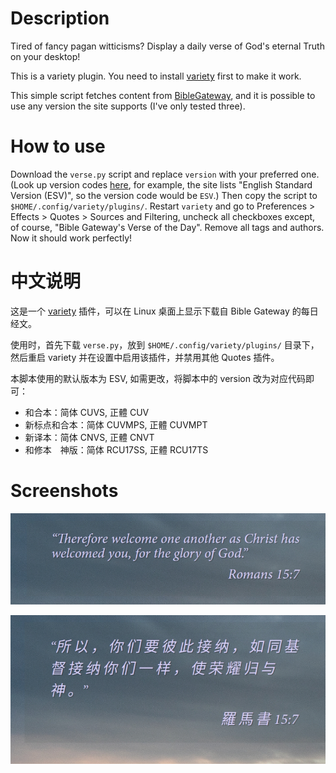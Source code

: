 # Description

Tired of fancy pagan witticisms? Display a daily verse of God's eternal Truth on your desktop!

This is a variety plugin. You need to install [variety](https://github.com/varietywalls/variety) first to make it work.

This simple script fetches content from [BibleGateway](https://www.biblegateway.com), and it is possible to use any version the site supports (I've only tested three).

# How to use

Download the `verse.py` script and replace `version` with your preferred one. (Look up version codes [here](https://www.biblegateway.com/versions/), for example, the site lists "English Standard Version (ESV)", so the version code would be `ESV`.) Then copy the script to `$HOME/.config/variety/plugins/`. Restart `variety` and go to Preferences > Effects > Quotes > Sources and Filtering, uncheck all checkboxes except, of course, "Bible Gateway's Verse of the Day". Remove all tags and authors. Now it should work perfectly!

# 中文说明

这是一个 [variety](https://github.com/varietywalls/variety) 插件，可以在 Linux 桌面上显示下载自 Bible Gateway 的每日经文。

使用时，首先下载 `verse.py`，放到 `$HOME/.config/variety/plugins/` 目录下，然后重启 variety 并在设置中启用该插件，并禁用其他 Quotes 插件。

本脚本使用的默认版本为 ESV, 如需更改，将脚本中的 version 改为对应代码即可：

- 和合本：简体 CUVS, 正體 CUV
- 新标点和合本：简体 CUVMPS, 正體 CUVMPT
- 新译本：简体 CNVS, 正體 CNVT
- 和修本　神版：简体 RCU17SS, 正體 RCU17TS

# Screenshots

![ESV](screenshots/ESV.png)

![CUV](screenshots/CUV.png)
